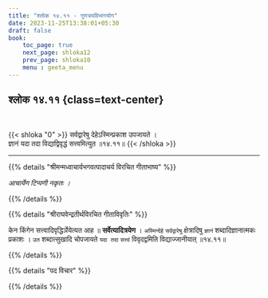 ```yaml
---
title: "श्लोक १४.११ - गुणत्रयविभागयोग"
date: 2023-11-25T13:38:01+05:30
draft: false
book:
    toc_page: true
    next_page: shloka12
    prev_page: shloka10
    menu : geeta_menu
---
```




## श्लोक १४.११ {class=text-center}

<br/>

{{< shloka  "0"  >}}
सर्वद्वारेषु देहेऽस्मिन्प्रकाश उपजायते ।  
ज्ञानं यदा तदा विद्याद्विवृद्धं सत्त्वमित्युत ॥१४.११॥
{{< /shloka >}}

---


{{% details "श्रीमन्मध्वाचार्यभगवत्पादाचर्य विरचित  गीताभाष्य" %}}

*आचार्येण टिप्पणी नकृतः ।*

{{% /details %}}



{{% details "श्रीराघवेन्द्रतीर्थविरचित गीताविवृतिः" %}}

केन किंगेन सत्त्वादिवृद्धिर्ञेयेत्यत आह ॥ 
**सर्वेत्यादित्रयेण** । `अस्मिन्देहे`
`सर्वद्वारेषु` क्षेत्रादिषु `ज्ञानं` शब्दादिज्ञानात्मकः 
प्रकाशः । `उत` शब्दात्सुखादि
चोपजायते `यदा तदा` `सत्त्वं` विवृदद्वमिति 
विद्याज्जानीयात्‌ ॥१४.११॥

{{% /details %}}



{{% details "पद विचार" %}}


{{% /details %}}
